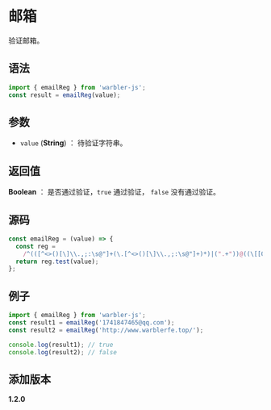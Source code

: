 # 邮箱

验证邮箱。

## 语法

```js
import { emailReg } from 'warbler-js';
const result = emailReg(value);
```

## 参数

- `value` (**String**) ： 待验证字符串。

## 返回值

**Boolean** ： 是否通过验证，`true` 通过验证， `false` 没有通过验证。

## 源码

```js
const emailReg = (value) => {
  const reg =
    /^(([^<>()[\]\\.,;:\s@"]+(\.[^<>()[\]\\.,;:\s@"]+)*)|(".+"))@((\[[0-9]{1,3}\.[0-9]{1,3}\.[0-9]{1,3}\.[0-9]{1,3}\])|(([a-zA-Z\-0-9]+\.)+[a-zA-Z]{2,}))$/;
  return reg.test(value);
};
```

## 例子

```js
import { emailReg } from 'warbler-js';
const result1 = emailReg('1741847465@qq.com');
const result2 = emailReg('http://www.warblerfe.top/');

console.log(result1); // true
console.log(result2); // false
```

## 添加版本

**1.2.0**
